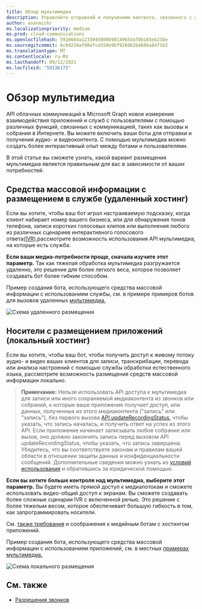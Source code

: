 ```yaml
---
title: Обзор мультимедиа
description: Управляйте отправкой и получением контента, связанного с аудио- и видеосвязями.
author: ananmishr
ms.localizationpriority: medium
ms.prod: cloud-communications
ms.openlocfilehash: 591666da1233045800b9814965daf0b165eb23be
ms.sourcegitcommit: 6c04234af08efce558e9bf926062b4686a84f1b2
ms.translationtype: MT
ms.contentlocale: ru-RU
ms.lasthandoff: 09/12/2021
ms.locfileid: "59136175"
---
```

# <a name="media-overview"></a>Обзор мультимедиа

API облачных коммуникаций в Microsoft Graph новое измерение взаимодействия приложений и служб с пользователями с помощью различных функций, связанных с коммуникацией, таких как вызовы и собрания в Интернете. Вы можете включить ваши боты для отправки и получения аудио- и видеоконтента. С помощью мультимедиа можно создать более интерактивный опыт между ботами и пользователями.

В этой статье вы сможете узнать, какой вариант размещения мультимедиа является правильным для вас в зависимости от ваших потребностей.

## <a name="service-hosted-media-remote-hosting"></a>Средства массовой информации с размещением в службе (удаленный хостинг)
Если вы хотите, чтобы ваш бот играл настраиваемую подсказку, когда клиент набирает номер вашего бизнеса, или для обнаружения тонов телефона, записи коротких [](/graph/api/resources/communications-api-overview)голосовых клипов или выполнения любого из различных сценариев интерактивного голосового ответа[(IVR),](/graph/api/resources/calls-api-ivr-overview)рассмотрите возможность использования API мультимедиа, на которые есть служба.

**Если ваши медиа-потребности проще, сначала изучите этот параметр.** Так как тяжелая обработка мультимедиа разгружается удаленно, это решение для более легкого веса, которое позволяет создавать бот более гибким способом.

Пример создания бота, использующего средства массовой информации с использованием службы, см. в примере примеров ботов для вызовов удаленных [мультимедиа.](https://github.com/microsoftgraph/microsoft-graph-comms-samples/tree/master/Samples/BetaSamples/RemoteMediaSamples)

![Схема удаленного размещения](images/communications-remote-media.PNG)

## <a name="application-hosted-media-local-hosting"></a>Носители с размещением приложений (локальный хостинг)
Если вы хотите, чтобы ваш бот, чтобы получить доступ к живому потоку аудио- и видео ваших клиентов для записи, транскрибации, перевода или анализа настроений с помощью службы обработки естественного языка, рассмотрите возможность размещения средств массовой информации локально.

>**Примечание:** Нельзя  использовать API доступа к мультимедиа для записи или иного сохраняемой медиаконтента из звонков или собраний, к которые ваше приложение получает доступ, или данных, полученных из этого медиаконтента ("запись" или "запись"), без первого вызова [API updateRecordingStatus,](/graph/api/call-updaterecordingstatus) чтобы указать, что запись началась, и получить ответ на успех из этого API. Если приложение начинает записывать любое собрание или вызов, оно должно закончить запись перед вызовом API updateRecordingStatus, чтобы указать, что запись завершена. Убедитесь, что вы соответствуете законам и правилам вашей области в отношении защиты данных и конфиденциальности сообщений. Дополнительные сведения можно узнать из [условий использования](/legal/microsoft-apis/terms-of-use) и обратившись за юридической помощью.

**Если вы хотите больше контроля над мультимедиа, выберите этот параметр.** Вы будете иметь прямой доступ к медиапотокам и сможете использовать видео-общий доступ к экранам. Вы сможете создавать более сложные сценарии IVR с включенной речью. Это решение с более тяжелым весом, которое обеспечивает большую гибкость в том, как запрограммировать носители.

См. [также требования](/microsoftteams/platform/concepts/calls-and-meetings/requirements-considerations-application-hosted-media-bots) и соображения к медийным ботам с хостингом приложений.

Пример создания бота, использующего средства массовой информации с использованием приложений, см. в местных [примерах мультимедиа.](https://github.com/microsoftgraph/microsoft-graph-comms-samples/tree/master/Samples/V1.0Samples/LocalMediaSamples)

![Схема локального размещения](images/communications-local-media.PNG)

## <a name="see-also"></a>См. также

- [Разрешения звонков](./permissions-reference.md#calls-permissions)
